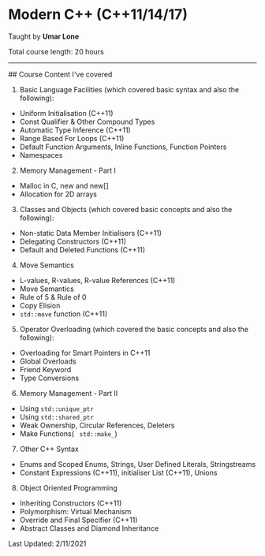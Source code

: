 # Modern C++ (C++11/14/17)
Taught by <b>Umar Lone</b>

Total course length: 20 hours 
<hr>
## Course Content I've covered

1. Basic Language Facilities (which covered basic syntax and also the following):
  - Uniform Initialisation (C++11)
  - Const Qualifier & Other Compound Types
  - Automatic Type Inference (C++11)
  - Range Based For Loops (C++11)
  - Default Function Arguments, Inline Functions, Function Pointers
  - Namespaces


2. Memory Management - Part I
  - Malloc in C, new and new[]
  - Allocation for 2D arrays


3. Classes and Objects (which covered basic concepts and also the following):
  - Non-static Data Member Initialisers (C++11)
  - Delegating Constructors (C++11)
  - Default and Deleted Functions (C++11)


4. Move Semantics
  - L-values, R-values, R-value References (C++11)
  - Move Semantics
  - Rule of 5 & Rule of 0
  - Copy Elision
  - <code>std::move</code> function (C++11)


5. Operator Overloading (which covered the basic concepts and also the following):
  - Overloading for Smart Pointers in C++11
  - Global Overloads
  - Friend Keyword
  - Type Conversions


6. Memory Management - Part II
  - Using <code>std::unique_ptr</code>
  - Using <code>std::shared_ptr</code>
  - Weak Ownership, Circular References, Deleters
  - Make Functions( <code> std::make_</code>)


7. Other C++ Syntax
  - Enums and Scoped Enums, Strings, User Defined Literals, Stringstreams
  - Constant Expressions (C++11), initialiser List (C++11), Unions


8. Object Oriented Programming
  - Inheriting Constructors (C++11)
  - Polymorphism: Virtual Mechanism 
  - Override and Final Specifier (C++11)
  - Abstract Classes and Diamond Inheritance

Last Updated: 2/11/2021
